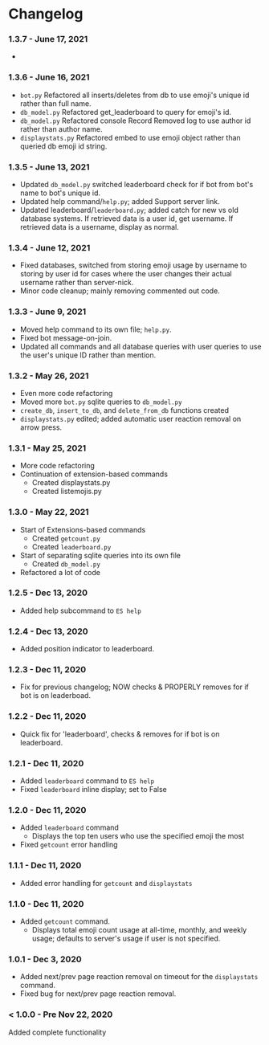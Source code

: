 # Changelog

### 1.3.7 - June 17, 2021
- 

### 1.3.6 - June 16, 2021
- `bot.py` Refactored all inserts/deletes from db to use emoji's unique id rather than full name.
- `db_model.py` Refactored get_leaderboard to query for emoji's id.
- `db_model.py` Refactored console Record Removed log to use author id rather than author name.
- `displaystats.py` Refactored embed to use emoji object rather than queried db emoji id string.

### 1.3.5 - June 13, 2021
- Updated `db_model.py` switched leaderboard check for if bot from bot's name to bot's unique id.
- Updated help command/`help.py`; added Support server link.
- Updated leaderboard/`leaderboard.py`; added catch for new vs old database systems. If retrieved data is a user id, get username. If retrieved data is a username, display as normal.

### 1.3.4 - June 12, 2021
- Fixed databases, switched from storing emoji usage by username to storing by user id for cases where the user changes their actual username rather than server-nick.
- Minor code cleanup; mainly removing commented out code.

### 1.3.3 - June 9, 2021
- Moved help command to its own file; `help.py`.
- Fixed bot message-on-join.
- Updated all commands and all database queries with user queries to use the user's unique ID rather than mention.

### 1.3.2 - May 26, 2021
- Even more code refactoring
- Moved more `bot.py` sqlite queries to `db_model.py`
- `create_db`, `insert_to_db`, and `delete_from_db` functions created
- `displaystats.py` edited; added automatic user reaction removal on arrow press.

### 1.3.1 - May 25, 2021
- More code refactoring
- Continuation of extension-based commands
	- Created displaystats.py
	- Created listemojis.py

### 1.3.0 - May 22, 2021
- Start of Extensions-based commands
	- Created `getcount.py`
	- Created `leaderboard.py`
- Start of separating sqlite queries into its own file
	- Created `db_model.py`
- Refactored a lot of code

### 1.2.5 - Dec 13, 2020
- Added help subcommand to `ES help`

### 1.2.4 - Dec 13, 2020
- Added position indicator to leaderboard.

### 1.2.3 - Dec 11, 2020
- Fix for previous changelog; NOW checks & PROPERLY removes for if bot is on leaderboad.

### 1.2.2 - Dec 11, 2020
- Quick fix for 'leaderboard', checks & removes for if bot is on leaderboard.

### 1.2.1 - Dec 11, 2020
- Added `leaderboard` command to `ES help`
- Fixed `leaderboard` inline display; set to False

### 1.2.0 - Dec 11, 2020
- Added `leaderboard` command
	- Displays the top ten users who use the specified emoji the most
- Fixed `getcount` error handling

### 1.1.1 - Dec 11, 2020
- Added error handling for `getcount` and `displaystats`

### 1.1.0 - Dec 11, 2020
- Added `getcount` command.
	- Displays total emoji count usage at all-time, monthly, and weekly usage; defaults to server's usage if user is not specified.

### 1.0.1 - Dec 3, 2020
- Added next/prev page reaction removal on timeout for the `displaystats` command.
- Fixed bug for next/prev page reaction removal.

### < 1.0.0 - Pre Nov 22, 2020
Added complete functionality

